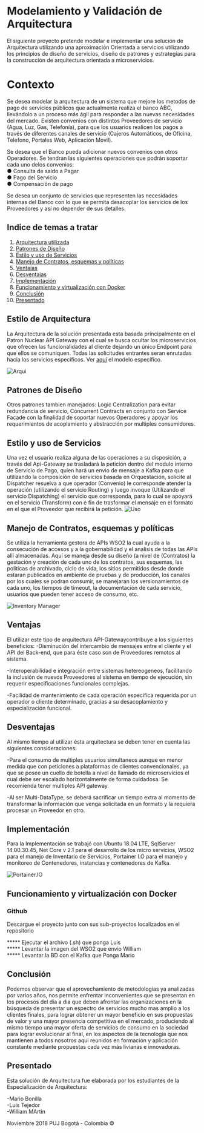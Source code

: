 # Modelamiento y Validación de Arquitectura

El siguiente proyecto pretende modelar e implementar una solución de Arquitectura utilizando una aproximación Orientada a servicios utilizando los principios de diseño de servicios, diseño de patrones y estrategias para la construcción de arquitectura orientada a microservicios.

# Contexto 

Se desea modelar la arquitectura de un sistema que mejore los metodos de pago de servicios públicos que actualmente realiza el banco ABC, llevándolo a un proceso más ágil para responder a las nuevas necesidades del mercado. Existen convenios con distintos Proveedores de servicio (Agua, Luz, Gas, Telefonía), para que los usuarios realicen los pagos a través de diferentes canales de servicio (Cajeros Automáticos, de Oficina, Telefono, Portales Web, Aplicación Movil).

Se desea que el Banco pueda adicionar nuevos convenios con otros Operadores. Se tendran las siguientes operaciones que podrán soportar cada uno delos convenios:<br />
● Consulta de saldo a Pagar  <br />
● Pago del Servicio  <br />
● Compensación de pago <br />

Se desea  un conjunto de servicios que representen las necesidades internas del Banco con lo que se permita desacoplar los servicios de los Proveedores y así no depender de sus detalles.  

## Indice de temas a tratar
1. [Arquitectura utilizada](#arquitectura-utilizada)
2. [Patrones de Diseño](#patrones-de-diseño)
3. [Estilo y uso de Servicios](#estilo-y-uso-de-servicios)
4. [Manejo de Contratos, esquemas y políticas](#Manejo-de-Contratos,-esquemas-y-políticas)
5. [Ventajas](#ventajas)
6. [Desventajas](#desventajas)
7. [Implementación](#implementación)
8. [Funcionamiento y virtualización con Docker](#funcionamiento-y-virtualización-con-Docker)
9. [Conclusión](#conclusión)
10. [Presentado](#presentado)

## Estilo de Arquitectura
La Arquitectura de la solución presentada esta basada principalmente en el Patron Nuclear API Gateway con el cual se busca ocultar los microservicios que ofrecen las funcionalidades al cliente dejando un único Endpoint para que ellos se comuniquen. Todas las solicitudes entrantes seran enrutadas hacia los servicios especificos. Ver [aquí](https://github.com/whmarti/MateboMicroservicios/blob/master/images/Arqui_Gateway.JPG) el modelo específico.

![Arqui](https://github.com/whmarti/MateboMicroservicios/blob/master/images/DiagComponentes_v1.png)
## Patrones de Diseño
Otros patrones tambien manejados: Logic Centralization para evitar redundancia de servicio, Concurrent Contracts en conjunto con Service Facade con la finalidad de soportar nuevos Operadores y apoyar los requerimientos de acoplamiento y abstracción por multiples consumidores.

## Estilo y uso de Servicios
Una vez el usuario realiza alguna de las operaciones a su disposición, a través del Api-Gateway se trasladará la petición dentro del modulo interno de Servicio de Pago, quien hará un envio de mensaje a Kafka para que utilizando la composición de servicios basada en Orquestación, solicite al Dispatcher resuelva a que operador (Convenio) le corresponde atender la operación (utilizando el servicio Routing) y luego invoque (Utilizando el servicio Dispatching) el servicio que corresponda, para lo cual se apoyará en el servicio (Transform) con e fin de trasformar el mensaje en el formato en el que el Proveedor que recibirá la petición.
![Uso](https://github.com/whmarti/MateboMicroservicios/blob/master/images/Implmenta2.JPG)

## Manejo de Contratos, esquemas y políticas
Se utiliza la herramienta gestora de APIs WSO2 la cual ayuda a la consecución de accesos y a la gobernabilidad y el analisis de todas las APIs allí almacenadas. Aquí se maneja desde su diseño (a nivel de (Contratos) la gestación y creación de cada uno de los contratos, sus esquemas, las politicas de archivado, ciclo de vida, los sitios permitidos desde donde estaran publicados en ambiente de pruebas y de producción, los canales por los cuales se podran consumir, se manejaran los versionamientos de cada uno, los tiempos de timeout, la documentación de cada servicio, usuarios que pueden tener acceso de consumo, etc.

![Inventory Manager](https://github.com/whmarti/MateboMicroservicios/blob/master/images/Inventary_Mger.JPG)

## Ventajas
El utilizar este tipo de arquitectura API-Gatewaycontribuye a los siguientes beneficios:
-Disminución del intercambio de mensajes entre el cliente y el API del Back-end, que para éste caso son de Proveedores remotos al sistema.

-Interoperabilidad e integración entre sistemas hetereogeneos, facilitando la inclusión de nuevos Proveedores al sistema en tiempo de ejecución, sin requerir especificaciones funcionales complejas.

-Facilidad de mantenimiento de cada operación especifica requerida por un operador o cliente determinado, gracias a su desacoplamiento y especialización funcional.

## Desventajas
Al mismo tiempo al utilizar ésta arquitectura se deben tener en cuenta las siguientes consideraciones:

-Para el consumo de multiples usuarios simultaneos aunque en menor medida que con peticiones a plataformas de clientes convencionales, ya que se posee un cuello de botella a nivel de llamado de microservicios el cual debe ser escalado horizontalmente de forma cuidadosa. Se recomienda tener multiples API gateway.

-Al ser Multi-DataType, se deberá sacrificar un tiempo extra al momento de transformar la información que venga solicitada en un formato y la requiera procesar un Proveedor en otro.

## Implementación
Para la Implementación se trabajó con Ubuntu 18.04 LTE, SqlServer 14.00.30.45, Net Core v 2.1 para el desarrollo de los micro servicios, WSO2 para el manejo de Inventario de Servicios, Portainer I.O para el manejo y monitoreo de Contenedores, instancias y contenedores de Kafka. 

![Portainer.IO](https://github.com/whmarti/MateboMicroservicios/blob/master/images/Portainer_Kafka.JPG)

## Funcionamiento y virtualización con Docker
### Github
Descargue el proyecto junto con sus sub-proyectos localizados en el repositorio

***** Ejecutar el archivo (.sh) que ponga Luis <br />
***** Levantar la imagen del WSO2 que envio William <br />
***** Levantar la BD con el Kafka que Ponga Mario <br />

## Conclusión
Podemos observar que el aprovechamiento de metodologias ya analizadas por varios años, nos permite enfrentar inconvenientes que se presentan en los procesos del dia a dia que deben afrontar las organizaciones en la búsqueda de presentar un espectro de servicios mucho mas amplio a los clientes finales, para lograr obtener un mayor beneficio en sus propuestas de valor y una mayor presencia competitiva en el mercado, produciendo al mismo tiempo una mayor oferta de servicios de consumo en la sociedad para lograr evolucionar al final, en los aspectos de la tecnología que nos mantienen a todos nosotros aqui reunidos en formación y aplicación constante mediante propuestas cada vez más livianas e innovadoras.

## Presentado
Esta solución de Arquitectura fue elaborada por los estudiantes de la Especialización de Arquitectura:

-Mario Bonilla <br />
-Luis Tejedor <br />
-William MArtin <br />

 Noviembre 2018 PUJ  Bogotá  - Colombia ©
